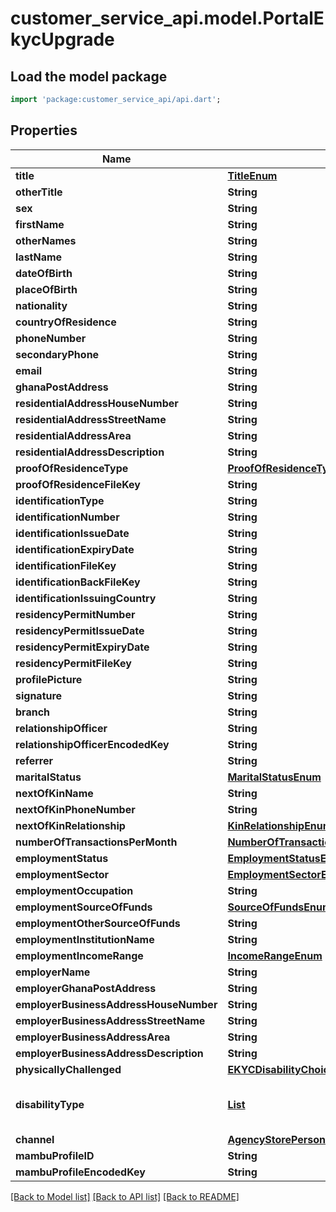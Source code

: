 # customer_service_api.model.PortalEkycUpgrade

## Load the model package
```dart
import 'package:customer_service_api/api.dart';
```

## Properties
Name | Type | Description | Notes
------------ | ------------- | ------------- | -------------
**title** | [**TitleEnum**](TitleEnum.md) |  | 
**otherTitle** | **String** |  | [optional] 
**sex** | **String** |  | 
**firstName** | **String** |  | 
**otherNames** | **String** |  | [optional] 
**lastName** | **String** |  | 
**dateOfBirth** | **String** |  | 
**placeOfBirth** | **String** |  | 
**nationality** | **String** |  | 
**countryOfResidence** | **String** |  | 
**phoneNumber** | **String** |  | 
**secondaryPhone** | **String** |  | [optional] 
**email** | **String** |  | [optional] 
**ghanaPostAddress** | **String** |  | 
**residentialAddressHouseNumber** | **String** |  | 
**residentialAddressStreetName** | **String** |  | 
**residentialAddressArea** | **String** |  | 
**residentialAddressDescription** | **String** |  | [optional] 
**proofOfResidenceType** | [**ProofOfResidenceTypeEnum**](ProofOfResidenceTypeEnum.md) |  | 
**proofOfResidenceFileKey** | **String** |  | 
**identificationType** | **String** |  | 
**identificationNumber** | **String** |  | 
**identificationIssueDate** | **String** |  | 
**identificationExpiryDate** | **String** |  | [optional] 
**identificationFileKey** | **String** |  | 
**identificationBackFileKey** | **String** |  | 
**identificationIssuingCountry** | **String** |  | 
**residencyPermitNumber** | **String** |  | [optional] 
**residencyPermitIssueDate** | **String** |  | [optional] 
**residencyPermitExpiryDate** | **String** |  | [optional] 
**residencyPermitFileKey** | **String** |  | [optional] 
**profilePicture** | **String** |  | 
**signature** | **String** |  | 
**branch** | **String** |  | 
**relationshipOfficer** | **String** |  | 
**relationshipOfficerEncodedKey** | **String** |  | 
**referrer** | **String** |  | [optional] 
**maritalStatus** | [**MaritalStatusEnum**](MaritalStatusEnum.md) |  | 
**nextOfKinName** | **String** |  | 
**nextOfKinPhoneNumber** | **String** |  | 
**nextOfKinRelationship** | [**KinRelationshipEnum**](KinRelationshipEnum.md) |  | 
**numberOfTransactionsPerMonth** | [**NumberOfTransactionsEnum**](NumberOfTransactionsEnum.md) |  | 
**employmentStatus** | [**EmploymentStatusEnum**](EmploymentStatusEnum.md) |  | 
**employmentSector** | [**EmploymentSectorEnum**](EmploymentSectorEnum.md) |  | [optional] 
**employmentOccupation** | **String** |  | [optional] 
**employmentSourceOfFunds** | [**SourceOfFundsEnum**](SourceOfFundsEnum.md) |  | [optional] 
**employmentOtherSourceOfFunds** | **String** |  | [optional] 
**employmentInstitutionName** | **String** |  | [optional] 
**employmentIncomeRange** | [**IncomeRangeEnum**](IncomeRangeEnum.md) |  | [optional] 
**employerName** | **String** |  | [optional] 
**employerGhanaPostAddress** | **String** |  | [optional] 
**employerBusinessAddressHouseNumber** | **String** |  | [optional] 
**employerBusinessAddressStreetName** | **String** |  | [optional] 
**employerBusinessAddressArea** | **String** |  | [optional] 
**employerBusinessAddressDescription** | **String** |  | [optional] 
**physicallyChallenged** | [**EKYCDisabilityChoiceEnum**](EKYCDisabilityChoiceEnum.md) |  | 
**disabilityType** | [**List<DisabilityTypeEnum>**](DisabilityTypeEnum.md) |  | [optional] [default to const []]
**channel** | [**AgencyStorePersonalDetailsRequestChannelEnum**](AgencyStorePersonalDetailsRequestChannelEnum.md) |  | [optional] 
**mambuProfileID** | **String** |  | 
**mambuProfileEncodedKey** | **String** |  | 

[[Back to Model list]](../README.md#documentation-for-models) [[Back to API list]](../README.md#documentation-for-api-endpoints) [[Back to README]](../README.md)


